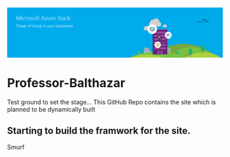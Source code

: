 ![banner](/Images/AzureStackBanner.png)

# Professor-Balthazar
Test ground to set the stage...
This GitHub Repo contains the site which is planned to be dynamically built  

## Starting to build the framwork for the site.

Smurf 